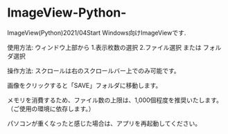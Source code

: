 # ImageView-Python-
ImageView(Python)2021/04Start
Windows向けImageViewです.

使用方法:
  ウィンドウ上部から
	1.表示枚数の選択
	2.ファイル選択 または フォルダ選択

操作方法:
  スクロールは右のスクロールバー上でのみ可能です。

  画像をクリックすると「SAVE」フォルダに移動します。

  メモリを消費するため、ファイル数の上限は、1,000個程度を推奨いたします。
    （ご使用の環境に依存します。）
  
  パソコンが重くなったと感じた場合は、アプリを再起動してください。

